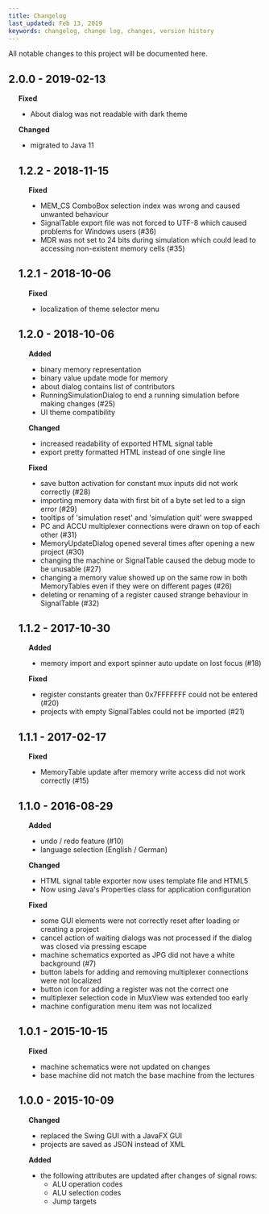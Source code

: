 ```yaml
---
title: Changelog
last_updated: Feb 13, 2019
keywords: changelog, change log, changes, version history
---
```


All notable changes to this project will be documented here.

## 2.0.0 - 2019-02-13
<div style="margin-left: 20px">
  <b>Fixed</b>
    <ul>
      <li>About dialog was not readable with dark theme</li>
    </ul>
  <b>Changed</b>
    <ul>
      <li>migrated to Java 11</li>
    </ul>

## 1.2.2 - 2018-11-15
<div style="margin-left: 20px">
  <b>Fixed</b>
  <ul>
    <li>MEM_CS ComboBox selection index was wrong and caused unwanted behaviour</li>
    <li>SignalTable export file was not forced to UTF-8 which caused problems for Windows users (#36)</li>
    <li>MDR was not set to 24 bits during simulation which could lead to accessing non-existent memory cells (#35)</li>
  </ul>
</div>

## 1.2.1 - 2018-10-06
<div style="margin-left: 20px">
  <b>Fixed</b>
  <ul>
    <li>localization of theme selector menu</li>
  </ul>
</div>

## 1.2.0 - 2018-10-06
<div style="margin-left: 20px">
  <b>Added</b>
  <ul>
    <li>binary memory representation</li>
    <li>binary value update mode for memory</li>
    <li>about dialog contains list of contributors</li>
    <li>RunningSimulationDialog to end a running simulation before making changes (#25)</li>
    <li>UI theme compatibility</li>
  </ul>
  <b>Changed</b>
  <ul>
    <li>increased readability of exported HTML signal table</li>
    <li>export pretty formatted HTML instead of one single line</li>
  </ul>
  <b>Fixed</b>
  <ul>
    <li>save button activation for constant mux inputs did not work correctly (#28)</li>
    <li>importing memory data with first bit of a byte set led to a sign error (#29)</li>
    <li>tooltips of 'simulation reset' and 'simulation quit' were swapped</li>
    <li>PC and ACCU multiplexer connections were drawn on top of each other (#31)</li>
    <li>MemoryUpdateDialog opened several times after opening a new project (#30)</li>
    <li>changing the machine or SignalTable caused the debug mode to be unusable (#27)</li>
    <li>changing a memory value showed up on the same row in both MemoryTables even if they were on different pages (#26)</li>
    <li>deleting or renaming of a register caused strange behaviour in SignalTable (#32)</li>
  </ul>
</div>

## 1.1.2 - 2017-10-30
<div style="margin-left: 20px">
  <b>Added</b>
  <ul>
    <li>memory import and export spinner auto update on lost focus (#18)</li>
  </ul>
  
  <b>Fixed</b>
  <ul>
    <li>register constants greater than 0x7FFFFFFF could not be entered (#20)</li>
    <li>projects with empty SignalTables could not be imported (#21)</li>
  </ul>
</div>

## 1.1.1 - 2017-02-17
<div style="margin-left: 20px">
  <b>Fixed</b>
  <ul>
    <li>MemoryTable update after memory write access did not work correctly (#15)</li>
  </ul>
</div>

## 1.1.0 - 2016-08-29
<div style="margin-left: 20px">
  <b>Added</b>
  <ul>
    <li>undo / redo feature (#10)</li>
    <li>language selection (English / German)</li>
  </ul>

  <b>Changed</b>
  <ul>
    <li>HTML signal table exporter now uses template file and HTML5</li>
    <li>Now using Java's Properties class for application configuration</li>
  </ul>
  
  <b>Fixed</b>
  <ul>
    <li>some GUI elements were not correctly reset after loading or creating a project</li>
    <li>cancel action of waiting dialogs was not processed if the dialog was closed via pressing escape</li>
    <li>machine schematics exported as JPG did not have a white background (#7)</li>
    <li>button labels for adding and removing multiplexer connections were not localized</li>
    <li>button icon for adding a register was not the correct one</li>
    <li>multiplexer selection code in MuxView was extended too early</li>
    <li>machine configuration menu item was not localized</li>
  </ul>
</div>

## 1.0.1 - 2015-10-15
<div style="margin-left: 20px">
  <b>Fixed</b>
  <ul>
    <li>machine schematics were not updated on changes</li>
    <li>base machine did not match the base machine from the lectures</li>
  </ul>
</div>

## 1.0.0 - 2015-10-09
<div style="margin-left: 20px">
  <b>Changed</b>
  <ul>
    <li>replaced the Swing GUI with a JavaFX GUI</li>
    <li>projects are saved as JSON instead of XML</li>
  </ul>
  
  <b>Added</b>
  <ul>
    <li>the following attributes are updated after changes of signal rows:
      <ul>
	<li>ALU operation codes</li>
	<li>ALU selection codes</li>
	<li>Jump targets</li>
      </ul>
    </li>
    
  </ul>  
</div>
